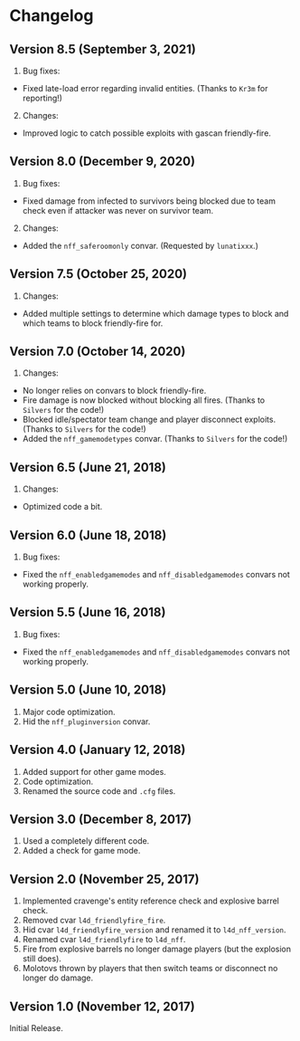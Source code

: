 # Changelog

## Version 8.5 (September 3, 2021)

1. Bug fixes:

- Fixed late-load error regarding invalid entities. (Thanks to `Kr3m` for reporting!)

2. Changes:

- Improved logic to catch possible exploits with gascan friendly-fire.

## Version 8.0 (December 9, 2020)

1. Bug fixes:

- Fixed damage from infected to survivors being blocked due to team check even if attacker was never on survivor team.

2. Changes:

- Added the `nff_saferoomonly` convar. (Requested by `lunatixxx`.)

## Version 7.5 (October 25, 2020)

1. Changes:

- Added multiple settings to determine which damage types to block and which teams to block friendly-fire for.

## Version 7.0 (October 14, 2020)

1. Changes:

- No longer relies on convars to block friendly-fire.
- Fire damage is now blocked without blocking all fires. (Thanks to `Silvers` for the code!)
- Blocked idle/spectator team change and player disconnect exploits. (Thanks to `Silvers` for the code!)
- Added the `nff_gamemodetypes` convar. (Thanks to `Silvers` for the code!)

## Version 6.5 (June 21, 2018)

1. Changes:

- Optimized code a bit.

## Version 6.0 (June 18, 2018)

1. Bug fixes:

- Fixed the `nff_enabledgamemodes` and `nff_disabledgamemodes` convars not working properly.

## Version 5.5 (June 16, 2018)

1. Bug fixes:

- Fixed the `nff_enabledgamemodes` and `nff_disabledgamemodes` convars not working properly.

## Version 5.0 (June 10, 2018)

1. Major code optimization.
2. Hid the `nff_pluginversion` convar.

## Version 4.0 (January 12, 2018)

1. Added support for other game modes.
2. Code optimization.
3. Renamed the source code and `.cfg` files.

## Version 3.0 (December 8, 2017)

1. Used a completely different code.
2. Added a check for game mode.

## Version 2.0 (November 25, 2017)

1. Implemented cravenge's entity reference check and explosive barrel check.
2. Removed cvar `l4d_friendlyfire_fire`.
3. Hid cvar `l4d_friendlyfire_version` and renamed it to `l4d_nff_version`.
4. Renamed cvar `l4d_friendlyfire` to `l4d_nff`.
5. Fire from explosive barrels no longer damage players (but the explosion still does).
6. Molotovs thrown by players that then switch teams or disconnect no longer do damage.

## Version 1.0 (November 12, 2017)

Initial Release.
